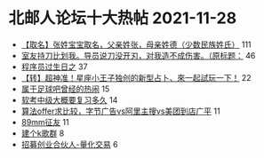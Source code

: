 # 北邮人论坛十大热帖 2021-11-28

- [【取名】张姓宝宝取名，父亲姓张，母亲姓德（少数民族姓氏）](https://bbs.byr.cn/article/FamilyLife/144930) 111
- [室友持刀比划我。导员说刀没开刃，对我造不成伤害。（原标题：](https://bbs.byr.cn/article/Talking/6313715) 46
- [程序员过生日之](https://bbs.byr.cn/article/Picture/3306713) 37
- [【转】超神准！星座小王子独创的新型占卜、來一起試玩一下！](https://bbs.byr.cn/article/Constellations/326533) 22
- [属于足球吧曾经的热闹](https://bbs.byr.cn/article/Football/810049607) 15
- [软考中级大概要复习多久](https://bbs.byr.cn/article/Certification/23903) 14
- [算法offer求比较，字节广告vs阿里主搜vs美团到店广平](https://bbs.byr.cn/article/Job/2149579) 11
- [89mm征友](https://bbs.byr.cn/article/Friends/2011119) 11
- [建个k歌群](https://bbs.byr.cn/article/KaraOK/109533) 8
- [招募创业合伙人-量化交易](https://bbs.byr.cn/article/Entrepreneurship/27958) 6



